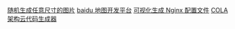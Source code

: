 [随机生成任意尺寸的图片](https://picsum.photos/)
[baidu 地图开发平台](http://lbsyun.baidu.com/cms/jsapi/reference/jsapi_reference.html#a0b0)
[可视化生成 Nginx 配置文件](https://www.digitalocean.com/community/tools/nginx)
[COLA 架构云代码生成器](https://start.aliyun.com/bootstrap.html)
